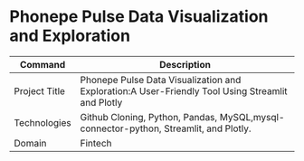 # Phonepe Pulse Data Visualization and Exploration


| Command | Description |
| --- | --- |
| Project Title | Phonepe Pulse Data Visualization and Exploration:A User-Friendly Tool Using Streamlit and Plotly |
| Technologies | Github Cloning, Python, Pandas, MySQL,mysql-connector-python, Streamlit, and Plotly.|
| Domain | Fintech |
